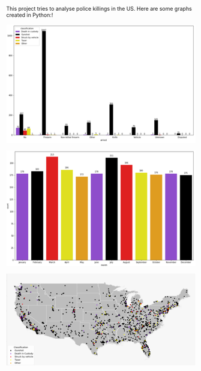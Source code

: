 This project tries to analyse police killings in the US.
Here are some graphs created in Python:!<br/><br/>
![](Figure1.png)<br/><br/>
![](Figure2.png)<br/><br/>
![](Figure3.png)